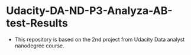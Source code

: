 # Udacity-DA-ND-P3-Analyza-AB-test-Results <br>
 - This repository is based on the 2nd project from Udacity Data analyst nanodegree course. <br>